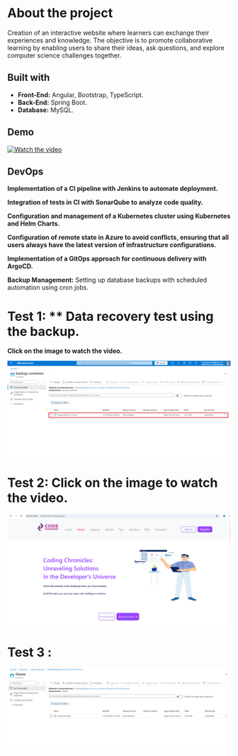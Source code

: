 # About the project
Creation of an interactive website where learners can exchange their experiences and knowledge. The objective is to promote collaborative learning by enabling users to share their ideas, ask questions, and explore computer science challenges together.

## Built with
- **Front-End:** Angular, Bootstrap, TypeScript.
- **Back-End:** Spring Boot.
- **Database:** MySQL.

## Demo
[![Watch the video](https://github.com/EYABA12/code-warriors/blob/master/screenshot.PNG)](https://vimeo.com/manage/videos/943214153/privacy)

## DevOps
**Implementation of a CI pipeline with Jenkins to automate deployment.**

**Integration of tests in CI with SonarQube to analyze code quality.**

**Configuration and management of a Kubernetes cluster using Kubernetes and Helm Charts.**

**Configuration of remote state in Azure to avoid conflicts, ensuring that all users always have the latest version of infrastructure configurations.**

**Implementation of a GitOps approach for continuous delivery with ArgoCD.**

**Backup Management:** Setting up database backups with scheduled automation using cron jobs.

# Test 1: ** Data recovery test using the backup.

**Click on the image to watch the video.**

  
  [![Watch the video](TEST2/7.png)](https://www.canva.com/design/DAGTuZsk8PI/LlBGcU21A2yVHhwdSTotJg/edit?utm_content=DAGTuZsk8PI&utm_campaign=designshare&utm_medium=link2&utm_source=sharebutton)

  # Test 2: **Click on the image to watch the video.**

  [![Watch the video](TEST1/1.png)](https://www.canva.com/design/DAGTuHviHnM/YTkFrU2k5If_ggLOK16vUw/edit?utm_content=DAGTuHviHnM&utm_campaign=designshare&utm_medium=link2&utm_source=sharebutton)

# Test 3 :
  
  [![Watch the video](tfstate.png)](https://www.canva.com/design/DAGTuU045aU/lQxdoDVuH2KFZb7DUPREgQ/edit?utm_content=DAGTuU045aU&utm_campaign=designshare&utm_medium=link2&utm_source=sharebutton
)

         

         

